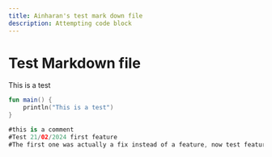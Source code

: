 ```yaml
---
title: Ainharan's test mark down file
description: Attempting code block
---
```

# Test Markdown file

This is a test

```kotlin
fun main() {
    println("This is a test")
}

#this is a comment
#Test 21/02/2024 first feature
#The first one was actually a fix instead of a feature, now test feature

```
